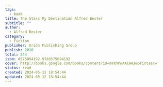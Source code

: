 ```yaml
---
tags:
  - book
title: The Stars My Destination Alfred Bester
subtitle: ""
author:
  - Alfred Bester
category:
  - Fiction
publisher: Orion Publishing Group
publish: 2010
total: 244
isbn: 0575094192 9780575094192
cover: http://books.google.com/books/content?id=mYKhPwAACAAJ&printsec=frontcover&img=1&zoom=1&source=gbs_api
status: read
created: 2024-05-12 18:54:44
updated: 2024-05-12 18:54:44
---
```

